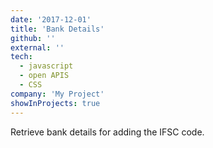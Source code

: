 ```yaml
---
date: '2017-12-01'
title: 'Bank Details'
github: ''
external: ''
tech:
  - javascript
  - open APIS
  - CSS
company: 'My Project'
showInProjects: true
---
```


Retrieve bank details for adding the IFSC code.
